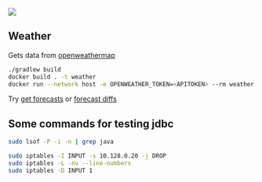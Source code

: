 ![](https://github.com/volkov/weather/workflows/Tests/badge.svg)
## Weather
Gets data from [openweathermap](https://openweathermap.org/api/one-call-api)

```bash
./gradlew build
docker build . -t weather
docker run --network host -e OPENWEATHER_TOKEN=<APITOKEN> --rm weather
```

Try [get forecasts](http://localhost:8080/498817) or [forecast diffs](http://localhost:8080/498817/diffs)

## Some commands for testing jdbc
```bash
sudo lsof -P -i -n | grep java

sudo iptables -I INPUT -s 10.128.0.20 -j DROP
sudo iptables -L -nv --line-numbers
sudo iptables -D INPUT 1
``` 